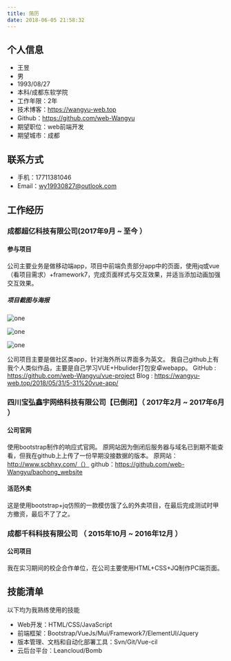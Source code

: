 ```yaml
---
title: 简历
date: 2018-06-05 21:58:32
---
```


## 个人信息
 - 王昱
 - 男
 - 1993/08/27
 - 本科/成都东软学院
 - 工作年限：2年
 - 技术博客：https://wangyu-web.top
 - Github：https://github.com/web-Wangyu
 - 期望职位：web前端开发
 - 期望城市：成都

  ## 联系方式
- 手机：17711381046
- Email：wy19930827@outlook.com

## 工作经历


### 成都超亿科技有限公司(2017年9月 ~ 至今 ）

#### 参与项目
公司主要业务是做移动端app，项目中前端负责部分app中的页面，使用jq或vue（看项目需求）+framework7，完成页面样式与交互效果，并适当添加动画加强交互效果。

##### 项目截图与海报
![one](http://lc-thex246k.cn-n1.lcfile.com/04ac393ca55ff2552345.png)

![one](http://lc-thex246k.cn-n1.lcfile.com/35931112db6ea4d67f6e.png)

![one](http://lc-thex246k.cn-n1.lcfile.com/f6b94a7ff21b18aabd2d.png)

公司项目主要是做社区类app，针对海外所以界面多为英文。
我自己github上有我个人类似作品，主要是自己学习VUE+Hbulider打包安卓webapp。
GitHub : https://github.com/web-Wangyu/vue-project
Blog : https://wangyu-web.top/2018/05/31/5-31%20vue-app/
  
### 四川宝弘鑫宇网络科技有限公司【已倒闭】（ 2017年2月 ~ 2017年6月 ）

#### 公司官网
使用bootstrap制作的响应式官网。
原网站因为倒闭后服务器与域名已到期不能查看，但我在github上上传了一份早期没接数据的版本。
原网站：http://www.scbhxy.com/（）
github：https://github.com/web-Wangyu/baohong_website

#### 活范外卖
这是使用bootstrap+jq仿照的一款模仿饿了么的外卖项目，在最后完成测试时甲方撤资，最后不了了之。


  
### 成都千科科技有限公司 （ 2015年10月 ~ 2016年12月 ）

#### 公司项目
我在实习期间的校企合作单位，在公司主要使用HTML+CSS+JQ制作PC端页面。

  
  
## 技能清单
以下均为我熟练使用的技能

- Web开发：HTML/CSS/JavaScript
- 前端框架：Bootstrap/VueJs/Mui/Framework7/ElementUI/Jquery
- 版本管理、文档和自动化部署工具：Svn/Git/Vue-cil
- 云后台平台：Leancloud/Bomb

    
      